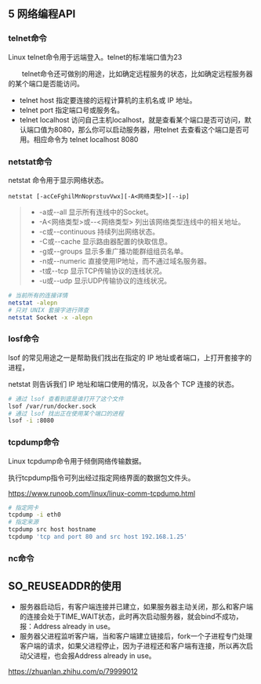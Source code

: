 ## 5 网络编程API

### telnet命令

Linux telnet命令用于远端登入。telnet的标准端口值为23

　　telnet命令还可做别的用途，比如确定远程服务的状态，比如确定远程服务器的某个端口是否能访问。

- telnet host 指定要连接的远程计算机的主机名或 IP 地址。
- telnet port 指定端口号或服务名。
- telnet localhost 访问自己主机localhost，就是查看某个端口是否可访问，默认端口值为8080，那么你可以启动服务器，用telnet 去查看这个端口是否可用。相应命令为
   telnet   localhost   8080

### netstat命令

netstat 命令用于显示网络状态。

```
netstat [-acCeFghilMnNoprstuvVwx][-A<网络类型>][--ip]
```

> - -a或--all 显示所有连线中的Socket。
> - -A<网络类型>或--<网络类型> 列出该网络类型连线中的相关地址。
> - -c或--continuous 持续列出网络状态。
> - -C或--cache 显示路由器配置的快取信息。
> - -g或--groups 显示多重广播功能群组组员名单。
> - -n或--numeric 直接使用IP地址，而不通过域名服务器。
> - -t或--tcp 显示TCP传输协议的连线状况。
> - -u或--udp 显示UDP传输协议的连线状况。
>

```sh
# 当前所有的连接详情
netstat -alepn
# 只对 UNIX 套接字进行筛查
netstat Socket -x -alepn
```

### losf命令

lsof 的常见用途之一是帮助我们找出在指定的 IP 地址或者端口，上打开套接字的进程，

 netstat 则告诉我们 IP 地址和端口使用的情况，以及各个 TCP 连接的状态。

```sh
# 通过 lsof 查看到底是谁打开了这个文件
lsof /var/run/docker.sock
# 通过 lsof 找出正在使用某个端口的进程
lsof -i :8080
```



### tcpdump命令


Linux tcpdump命令用于倾倒网络传输数据。

执行tcpdump指令可列出经过指定网络界面的数据包文件头。

https://www.runoob.com/linux/linux-comm-tcpdump.html

```sh
# 指定网卡
tcpdump -i eth0
# 指定来源
tcpdump src host hostname
tcpdump 'tcp and port 80 and src host 192.168.1.25' 

```

### nc命令



## SO_REUSEADDR的使用

- 服务器启动后，有客户端连接并已建立，如果服务器主动关闭，那么和客户端的连接会处于TIME_WAIT状态，此时再次启动服务器，就会bind不成功，报：Address already in use。
- 服务器父进程监听客户端，当和客户端建立链接后，fork一个子进程专门处理客户端的请求，如果父进程停止，因为子进程还和客户端有连接，所以再次启动父进程，也会报Address already in use。

https://zhuanlan.zhihu.com/p/79999012







